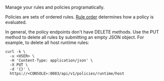 Manage your rules and policies programatically.

Policies are sets of ordered rules.
[Rule order](https://docs.twistlock.com/docs/latest/configure/rule_ordering_pattern_matching.html) determines how a policy is evaluated.

In general, the policy endpoints don't have DELETE methods.
Use the PUT method to delete all rules by submitting an empty JSON object.
For example, to delete all host runtime rules:

```
curl -k \
  -u <USER> \
  -H 'Content-Type: application/json' \
  -X PUT \
  -d '{}' \
  https://<CONSOLE>:8083/api/v1/policies/runtime/host
```
